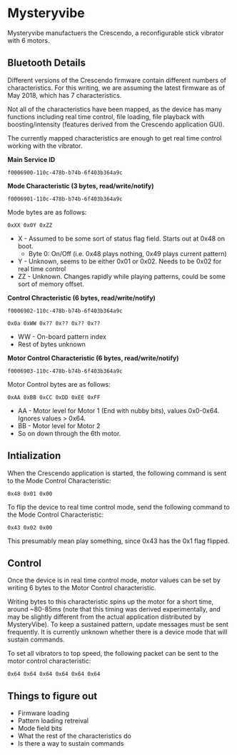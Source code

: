 # Mysteryvibe

Mysteryvibe manufactuers the Crescendo, a reconfigurable stick
vibrator with 6 motors.

## Bluetooth Details

Different versions of the Crescendo firmware contain different numbers
of characteristics. For this writing, we are assuming the latest
firmware as of May 2018, which has 7 characteristics.

Not all of the characteristics have been mapped, as the device has
many functions including real time control, file loading, file
playback with boosting/intensity (features derived from the Crescendo
application GUI). 

The currently mapped characteristics are enough to get real time
control working with the vibrator.

**Main Service ID**

```
f0006900-110c-478b-b74b-6f403b364a9c
```

**Mode Characteristic (3 bytes, read/write/notify)**

```
f0006901-110c-478b-b74b-6f403b364a9c
```

Mode bytes are as follows:

```
0xXX 0x0Y 0xZZ
```

- X - Assumed to be some sort of status flag field. Starts out at 0x48 on boot.
  - Byte 0: On/Off (i.e. 0x48 plays nothing, 0x49 plays current pattern)
- Y - Unknown, seems to be either 0x01 or 0x02. Needs to be 0x02 for real time control
- ZZ - Unknown. Changes rapidly while playing patterns, could be some sort of memory offset.

**Control Chracteristic (6 bytes, read/write/notify)**

```
f0006902-110c-478b-b74b-6f403b364a9c
```

```
0x0a 0xWW 0x?? 0x?? 0x?? 0x??
```

- WW - On-board pattern index
- Rest of bytes unknown

**Motor Control Characteristic (6 bytes, read/write/notify)**

```
f0006903-110c-478b-b74b-6f403b364a9c
```

Motor Control bytes are as follows:
```
0xAA 0xBB 0xCC 0xDD 0xEE 0xFF
```

- AA - Motor level for Motor 1 (End with nubby bits), values 0x0-0x64. Ignores values > 0x64.
- BB - Motor level for Motor 2
- So on down through the 6th motor.

## Intialization

When the Crescendo application is started, the following command is
sent to the Mode Control Characteristic:

```
0x48 0x01 0x00
```

To flip the device to real time control mode, send the following
command to the Mode Control Characteristic:

```
0x43 0x02 0x00
```

This presumably mean play something, since 0x43 has the 0x1 flag
flipped.

## Control

Once the device is in real time control mode, motor values can be set
by writing 6 bytes to the Motor Control characteristic.

Writing bytes to this characteristic spins up the motor for a short
time, around ~80-85ms (note that this timing was derived experimentally,
and may be slightly different from the actual application distributed
by MysteryVibe). To keep a sustained pattern, update messages must be
sent frequently. It is currently unknown whether there is a device
mode that will sustain commands.

To set all vibrators to top speed, the following packet can be sent to
the motor control characteristic:

```
0x64 0x64 0x64 0x64 0x64 0x64
```

## Things to figure out

- Firmware loading
- Pattern loading retreival
- Mode field bits
- What the rest of the characteristics do
- Is there a way to sustain commands
